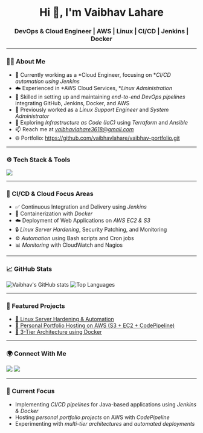 <h1 align="center">Hi 👋, I'm Vaibhav Lahare</h1>
<h3 align="center">DevOps & Cloud Engineer | AWS | Linux | CI/CD | Jenkins | Docker</h3>

---

### 👨‍💻 About Me

- 💼 Currently working as a *Cloud Engineer, focusing on **CI/CD automation using Jenkins*
- ☁️ Experienced in *AWS Cloud Services, **Linux Administration*
- 🧩 Skilled in setting up and maintaining *end-to-end DevOps pipelines* integrating GitHub, Jenkins, Docker, and AWS
- 🐧 Previously worked as a *Linux Support Engineer* and *System Administrator*
- 🔭 Exploring *Infrastructure as Code (IaC)* using *Terraform* and *Ansible*
- 📫 Reach me at *vaibhavlahare3618@gmail.com*
- 🌐 Portfolio: https://github.com/vaibhavlahare/vaibhav-portfolio.git

---

### ⚙️ Tech Stack & Tools

<p align="left">
  <img src="https://skillicons.dev/icons?i=aws,linux,jenkins,docker,git,github,nginx,apache,bash,python,terraform,vscode,mysql" />
</p>

---

### 🧱 CI/CD & Cloud Focus Areas

- ✅ Continuous Integration and Delivery using *Jenkins*
- 🐳 Containerization with *Docker*
- ☁️ Deployment of Web Applications on *AWS EC2 & S3*
- 🔒 *Linux Server Hardening*, Security Patching, and Monitoring
- ⚙️ *Automation* using Bash scripts and Cron jobs
- 📊 *Monitoring* with CloudWatch and Nagios

---

### 📈 GitHub Stats

![Vaibhav's GitHub stats](https://github-readme-stats.vercel.app/api?username=vaibhavlahare&show_icons=true&theme=tokyonight)
![Top Languages](https://github-readme-stats.vercel.app/api/top-langs/?username=vaibhavlahare&layout=compact&theme=tokyonight)

---

### 📂 Featured Projects

- [🔹 Linux Server Hardening & Automation](https://github.com/vaibhavlahare/linux-server-hardening)
- [🔹 Personal Portfolio Hosting on AWS (S3 + EC2 + CodePipeline)](https://github.com/vaibhavlahare/aws-portfolio-project)
- [🔹 3-Tier Architecture using Docker](https://github.com/vaibhavlahare/3-tier-docker-setup)

---

### 🌍 Connect With Me

<p align="left">
  <a href="https://linkedin.com/in/vaibhav-lahare-17604b278/" target="blank"><img src="https://skillicons.dev/icons?i=linkedin" /></a>
  <a href="mailto:vaibhavlahare3618@gmail.com" target="blank"><img src="https://skillicons.dev/icons?i=gmail" /></a>
</p>

---

### 🧠 Current Focus

- Implementing *CI/CD pipelines* for Java-based applications using *Jenkins & Docker*
- Hosting *personal portfolio projects* on AWS with *CodePipeline*
- Experimenting with *multi-tier architectures* and *automated deployments*

